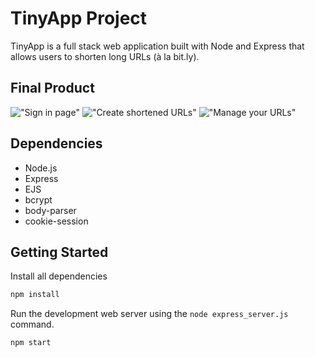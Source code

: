 # TinyApp Project

TinyApp is a full stack web application built with Node and Express that allows users to shorten long URLs (à la bit.ly).

## Final Product

!["Sign in page"](https://github.com/Michael-Choi/tinyapp/blob/master/docs/login-page.png)
!["Create shortened URLs"](https://github.com/Michael-Choi/tinyapp/blob/master/docs/create-url.png)
!["Manage your URLs"](https://github.com/Michael-Choi/tinyapp/blob/master/docs/shortened-urls.png)

## Dependencies

- Node.js
- Express
- EJS
- bcrypt
- body-parser
- cookie-session

## Getting Started

Install all dependencies

```javascript
npm install
```

Run the development web server using the `node express_server.js` command.

```javascript
npm start
```
